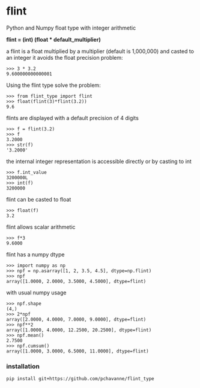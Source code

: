  flint
========

Python and Numpy float type with integer arithmetic

**flint = (int) (float * default_multiplier)**

a flint is a float multiplied by a multiplier (default is 1,000,000) and casted to an integer
it avoids the float precision problem:

    >>> 3 * 3.2
    9.600000000000001

Using the flint type solve the problem:

    >>> from flint_type import flint
    >>> float(flint(3)*flint(3.2))
    9.6

flints are displayed with a default precision of 4 digits

    >>> f = flint(3.2)
    >>> f
    3.2000
    >>> str(f)
    '3.2000'
    
the internal integer representation is accessible directly or by casting to int

    >>> f.int_value
    3200000L
    >>> int(f)
    3200000

flint can be casted to float

    >>> float(f)
    3.2

flint allows scalar arithmetic

    >>> f*3
    9.6000
    
flint has a numpy dtype

    >>> import numpy as np
    >>> npf = np.asarray([1, 2, 3.5, 4.5], dtype=np.flint)
    >>> npf
    array([1.0000, 2.0000, 3.5000, 4.5000], dtype=flint)

with usual numpy usage

    >>> npf.shape
    (4,)
    >>> 2*npf
    array([2.0000, 4.0000, 7.0000, 9.0000], dtype=flint)
    >>> npf**2
    array([1.0000, 4.0000, 12.2500, 20.2500], dtype=flint)
    >>> npf.mean()
    2.7500
    >>> npf.cumsum()
    array([1.0000, 3.0000, 6.5000, 11.0000], dtype=flint)

    
### installation

    pip install git+https://github.com/pchavanne/flint_type

